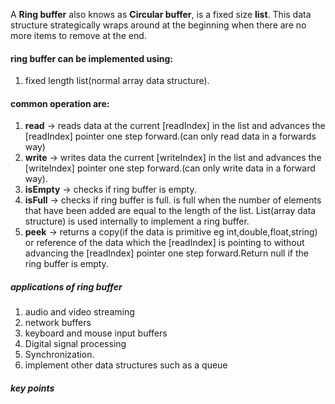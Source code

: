 A **Ring buffer** also knows as **Circular buffer**, is a fixed size **list**.
This data structure strategically wraps around at the beginning when there are no more items to remove at the end.

#### ring buffer can be implemented using:
1. fixed length list(normal array data structure).


#### common operation are:
1. **read** -> reads data at the current [readIndex] in the list and advances the [readIndex] pointer one step forward.(can only read data in a forwards way)
2. **write** -> writes data the current [writeIndex] in the list and advances the [writeIndex] pointer one step forward.(can only write data in a forward way).
3. **isEmpty** -> checks if ring buffer is empty.
4. **isFull** -> checks if ring buffer is full. is full when the number of elements that have been added are equal to the length of the list. List(array data structure) is used internally to implement a ring buffer.
5. **peek** -> returns a copy(if the data is primitive eg int,double,float,string) or reference of the data which the [readIndex] is pointing to without advancing the [readIndex] pointer one step forward.Return null if the ring buffer is empty.

##### applications of ring buffer 
1. audio and video streaming
2. network buffers
3. keyboard and mouse input buffers
4. Digital signal processing
5. Synchronization.
6. implement other data structures such as a queue


##### key points